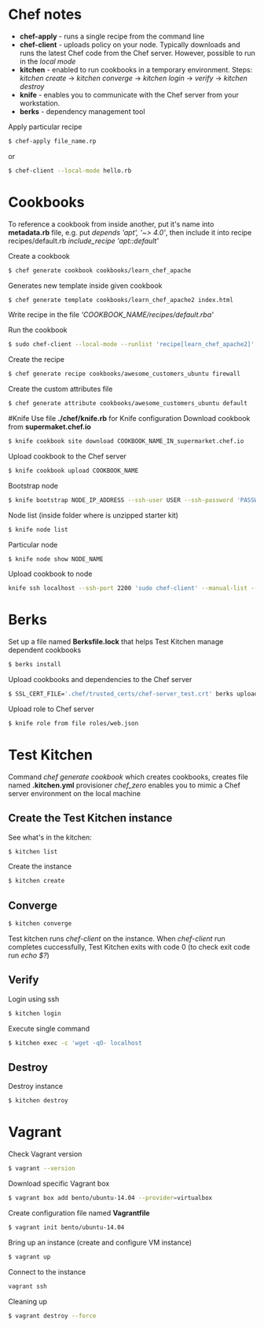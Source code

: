 # Chef notes
+ **chef-apply** - runs a single recipe from the command line
+ **chef-client** - uploads policy on your node. Typically downloads and runs the latest Chef code from the Chef server. However, possible to run in the *local mode*
+ **kitchen** - enabled to run cookbooks in a temporary environment.
	Steps: *kitchen create* -> *kitchen converge* -> *kitchen login* -> *verify* -> *kitchen destroy*
+ **knife** - enables you to communicate with the Chef server from your workstation.
+ **berks** - dependency management tool

Apply particular recipe
```sh
$ chef-apply file_name.rp
```
or
```sh
$ chef-client --local-mode hello.rb
```
# Cookbooks
To reference a cookbook from inside another, put it's name into **metadata.rb** file, e.g. put *depends 'apt', '~> 4.0'*, then include it into recipe recipes/default.rb *include_recipe 'apt::default'*

Create a cookbook
```sh
$ chef generate cookbook cookbooks/learn_chef_apache
```

Generates new template inside given cookbook
```sh
$ chef generate template cookbooks/learn_chef_apache2 index.html
```

Write recipe in the file *'COOKBOOK_NAME/recipes/default.rba'*

Run the cookbook
```sh
$ sudo chef-client --local-mode --runlist 'recipe[learn_chef_apache2]'
```
Create the recipe
```sh
$ chef generate recipe cookbooks/awesome_customers_ubuntu firewall
```
Create the custom attributes file
```sh
$ chef generate attribute cookbooks/awesome_customers_ubuntu default
```

#Knife
Use file **./chef/knife.rb** for Knife configuration
Download cookbook from **supermaket.chef.io**
```sh
$ knife cookbook site download COOKBOOK_NAME_IN_supermarket.chef.io
```

Upload cookbook to the Chef server
```sh
$ knife cookbook upload COOKBOOK_NAME
```

Bootstrap node
```sh
$ knife bootstrap NODE_IP_ADDRESS --ssh-user USER --ssh-password 'PASSWORD' --sudo -use-sudo-password --node-name cnode1 --run-list 'recipe[COOKBOOK_NAME]'
```

Node list (inside folder where is unzipped starter kit)
```sh
$ knife node list
```

Particular node
```sh
$ knife node show NODE_NAME
```

Upload cookbook to node
```sh
knife ssh localhost --ssh-port 2200 'sudo chef-client' --manual-list --ssh-user vagrant --identity-file /home/vytautas/learn-chef/chef-server/.vagrant/machines/node1-ubuntu/virtualbox/private_key
```

# Berks
Set up a file named **Berksfile.lock** that helps Test Kitchen manage dependent cookbooks
```sh
$ berks install
```
Upload cookbooks and dependencies to the Chef server
```sh
$ SSL_CERT_FILE='.chef/trusted_certs/chef-server_test.crt' berks upload
```

Upload role to Chef server
```sh
$ knife role from file roles/web.json
```

# Test Kitchen
Command *chef generate cookbook* which creates cookbooks, creates file named **.kitchen.yml**
provisioner *chef_zero* enables you to mimic a Chef server environment on the local machine

## Create the Test Kitchen instance
See what's in the kitchen:
```sh
$ kitchen list
```
Create the instance
```sh
$ kitchen create
```
## Converge
```sh
$ kitchen converge
```
Test kitchen runs *chef-client* on the instance. When *chef-client* run completes cuccessfully, Test Kitchen exits with code 0 (to check exit code run *echo $?*)
## Verify
Login using ssh
```sh
$ kitchen login
```
Execute single command
```sh
$ kitchen exec -c 'wget -qO- localhost
```
## Destroy
Destroy instance
```sh
$ kitchen destroy
```

# Vagrant
Check Vagrant version
```sh
$ vagrant --version
```
Download specific Vagrant box
```sh
$ vagrant box add bento/ubuntu-14.04 --provider=virtualbox
```
Create configuration file named **Vagrantfile**
```sh
$ vagrant init bento/ubuntu-14.04
```
Bring up an instance (create and configure VM instance)
```sh
$ vagrant up
```
Connect to the instance
```sh
vagrant ssh
```

Cleaning up
```sh
$ vagrant destroy --force
```
